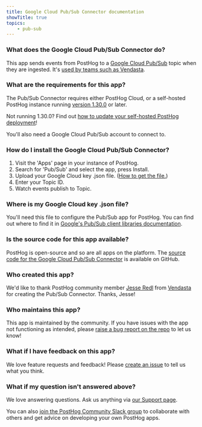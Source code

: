 ```yaml
---
title: Google Cloud Pub/Sub Connector documentation
showTitle: true
topics:
    - pub-sub
---
```


### What does the Google Cloud Pub/Sub Connector do?

This app sends events from PostHog to a [Google Cloud Pub/Sub](https://cloud.google.com/pubsub/) topic when they are ingested. It's [used by teams such as Vendasta](https://posthog.com/customers/vendasta). 

### What are the requirements for this app?

The Pub/Sub Connector requires either PostHog Cloud, or a self-hosted PostHog instance running [version 1.30.0](https://posthog.com/blog/the-posthog-array-1-30-0) or later. 

Not running 1.30.0? Find out [how to update your self-hosted PostHog deployment](https://posthog.com/docs/self-host/configure/upgrading-posthog)! 

You'll also need a Google Cloud Pub/Sub account to connect to. 

### How do I install the Google Cloud Pub/Sub Connector?

1. Visit the 'Apps' page in your instance of PostHog.
2. Search for 'Pub/Sub' and select the app, press Install.
3. Upload your Google Cloud key .json file. ([How to get the file.](https://cloud.google.com/pubsub/docs/reference/libraries))
4. Enter your Topic ID.
5. Watch events publish to Topic.

### Where is my Google Cloud key .json file?

You'll need this file to configure the Pub/Sub app for PostHog. You can find out where to find it in [Google's Pub/Sub client libraries documentation](https://cloud.google.com/pubsub/docs/reference/libraries).

### Is the source code for this app available?

PostHog is open-source and so are all apps on the platform. The [source code for the Google Cloud Pub/Sub Connector](https://github.com/vendasta/pubsub-plugin) is available on GitHub. 

### Who created this app?

We'd like to thank PostHog community member [Jesse Redl](https://github.com/vendasta/pubsub-plugin/commits?author=jredl-va) from [Vendasta](https://posthog.com/customers/vendasta) for creating the Pub/Sub Connector. Thanks, Jesse! 

### Who maintains this app?

This app is maintained by the community. If you have issues with the app not functioning as intended, please [raise a bug report on the repo](https://github.com/vendasta/pubsub-plugin) to let us know!

### What if I have feedback on this app?

We love feature requests and feedback! Please [create an issue](https://github.com/PostHog/posthog/issues/new?assignees=&labels=enhancement%2C+feature&template=feature_request.md) to tell us what you think. 

### What if my question isn't answered above?

We love answering questions. Ask us anything via [our Support page](/questions).

You can also [join the PostHog Community Slack group](/slack) to collaborate with others and get advice on developing your own PostHog apps.